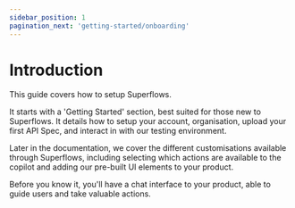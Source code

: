 ```yaml
---
sidebar_position: 1
pagination_next: 'getting-started/onboarding'
---
```


# Introduction

This guide covers how to setup Superflows. 

It starts with a 'Getting Started' section, best suited for those new to Superflows. It details how to setup your account, organisation, upload your first API Spec, and interact in with our testing environment. 

Later in the documentation, we cover the different customisations available through Superflows, including selecting which actions are available to the copilot and adding our pre-built UI elements to your product. 

Before you know it, you'll have a chat interface to your product, able to guide users and take valuable actions.
